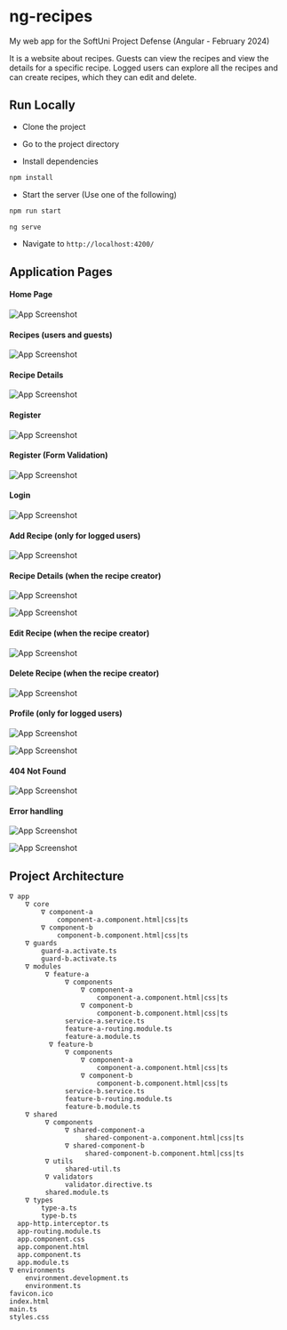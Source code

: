
# ng-recipes

My web app for the SoftUni Project Defense (Angular - February 2024)

It is a website about recipes. Guests can view the recipes and view the details for a specific recipe.
Logged users can explore all the recipes and can create recipes, which they can edit and delete.
## Run Locally

- Clone the project

- Go to the project directory

- Install dependencies

```bash
npm install
```

- Start the server (Use one of the following)

```bash
npm run start
```
```bash
ng serve
```

- Navigate to `http://localhost:4200/`
## Application Pages

#### Home Page
![App Screenshot](https://gcdnb.pbrd.co/images/s7mvpxjgdoJa.png?o=1)

#### Recipes (users and guests)
![App Screenshot](https://gcdnb.pbrd.co/images/GyIh1YGgfaxN.png?o=1)

#### Recipe Details
![App Screenshot](https://gcdnb.pbrd.co/images/p9jIrHZl8V1W.png?o=1)

#### Register
![App Screenshot](https://gcdnb.pbrd.co/images/2LAPLodIZPMB.png?o=1)

#### Register (Form Validation)
![App Screenshot](https://gcdnb.pbrd.co/images/TkVVd4igwPCQ.png?o=1)

#### Login
![App Screenshot](https://gcdnb.pbrd.co/images/ZEGjPbeM3FKi.png?o=1)

#### Add Recipe (only for logged users)
![App Screenshot](https://gcdnb.pbrd.co/images/jEvgFedBYMaO.png?o=1)

#### Recipe Details (when the recipe creator)
![App Screenshot](https://gcdnb.pbrd.co/images/rlD3cyNw5qaI.png?o=1)

![App Screenshot](https://gcdnb.pbrd.co/images/eEQMLzyaRdoF.png?o=1)

#### Edit Recipe (when the recipe creator)
![App Screenshot](https://gcdnb.pbrd.co/images/wBWOz3VXgcdB.png?o=1)

#### Delete Recipe (when the recipe creator)
![App Screenshot](https://gcdnb.pbrd.co/images/Fb0RuCqxefx0.png?o=1)

#### Profile (only for logged users)
![App Screenshot](https://gcdnb.pbrd.co/images/WyecBJQWdiFI.png?o=1)

![App Screenshot](https://gcdnb.pbrd.co/images/a4jAYan09vDZ.png?o=1)

#### 404 Not Found
![App Screenshot](https://gcdnb.pbrd.co/images/YNLF87cB9pOH.png?o=1)

#### Error handling
![App Screenshot](https://i.ibb.co/WxpMTnq/Screenshot-2024-04-02-at-20-26-20.png)

![App Screenshot](https://i.ibb.co/v1Nk8dP/Screenshot-2024-04-02-at-20-37-22.png)
## Project Architecture




```
∇ app
    ∇ core              
        ∇ component-a
            component-a.component.html|css|ts
        ∇ component-b
            component-b.component.html|css|ts
    ∇ guards              
        guard-a.activate.ts
        guard-b.activate.ts
    ∇ modules
         ∇ feature-a
              ∇ components
                  ∇ component-a
                      component-a.component.html|css|ts
                  ∇ component-b
                      component-b.component.html|css|ts
              service-a.service.ts
              feature-a-routing.module.ts
              feature-a.module.ts
          ∇ feature-b
              ∇ components
                  ∇ component-a
                      component-a.component.html|css|ts
                  ∇ component-b
                      component-b.component.html|css|ts
              service-b.service.ts
              feature-b-routing.module.ts
              feature-b.module.ts
    ∇ shared
         ∇ components
              ∇ shared-component-a
                   shared-component-a.component.html|css|ts
              ∇ shared-component-b
                   shared-component-b.component.html|css|ts
         ∇ utils
              shared-util.ts
         ∇ validators
              validator.directive.ts
         shared.module.ts
    ∇ types
        type-a.ts
        type-b.ts
  app-http.interceptor.ts
  app-routing.module.ts
  app.component.css
  app.component.html
  app.component.ts
  app.module.ts
∇ environments
    environment.development.ts
    environment.ts
favicon.ico
index.html
main.ts
styles.css
```